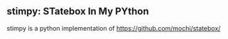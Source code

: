 ## stimpy: STatebox In My PYthon

stimpy is a python implementation of https://github.com/mochi/statebox/
